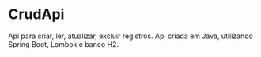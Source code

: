 # CrudApi
Api para criar, ler, atualizar, excluir registros.
Api criada em Java, utilizando Spring Boot, Lombok e banco H2.
